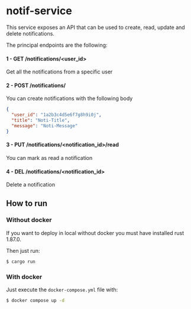# notif-service

This service exposes an API that can be used to create, read, update and delete notifications.

The principal endpoints are the following:

#### 1 - GET /notifications/<user_id>

Get all the notifications from a specific user

#### 2 - POST /notifications/

You can create notifications with the following body

``` json
{
  "user_id": "1a2b3c4d5e6f7g8h9i0j",
  "title": "Noti-Title",
  "message": "Noti-Message"
}
```

#### 3 - PUT /notifications/<notification_id>/read

You can mark as read a notification

#### 4 - DEL /notifications/<notification_id>

Delete a notification

## How to run

### Without docker
If you want to deploy in local without docker you must have installed rust 1.87.0.

Then just run:

```bash
$ cargo run
```

### With docker
Just execute the `docker-compose.yml` file with:

```bash
$ docker compose up -d
```